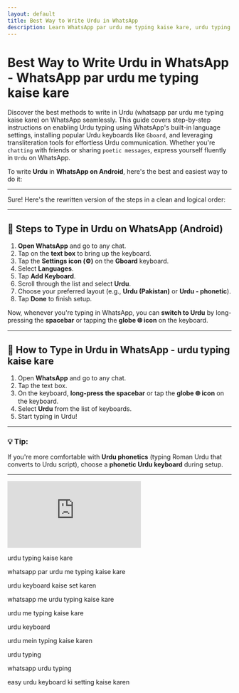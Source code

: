 ```yaml
---
layout: default
title: Best Way to Write Urdu in WhatsApp 
description: Learn WhatsApp par urdu me typing kaise kare, urdu typing kaise kare, whatsapp me urdu typing kaise kare, urdu mein typing kaise karen
---
```


# Best Way to Write Urdu in WhatsApp - WhatsApp par urdu me typing kaise kare

  
Discover the best methods to write in Urdu (whatsapp par urdu me typing kaise kare) on WhatsApp seamlessly. This guide covers step-by-step instructions on enabling Urdu typing using WhatsApp's built-in language settings, installing popular Urdu keyboards like `Gboard`, and leveraging transliteration tools for effortless Urdu communication. Whether you're `chatting` with friends or sharing `poetic messages`, express yourself fluently in `Urdu` on WhatsApp.

To write **Urdu** in **WhatsApp on Android**, here's the best and easiest way to do it:

---

Sure! Here's the rewritten version of the steps in a clean and logical order:

---

## 📱 Steps to Type in Urdu on WhatsApp (Android)

1. **Open WhatsApp** and go to any chat.
2. Tap on the **text box** to bring up the keyboard.
3. Tap the **Settings icon (⚙️)** on the **Gboard** keyboard.
4. Select **Languages**.
5. Tap **Add Keyboard**.
6. Scroll through the list and select **Urdu**.
7. Choose your preferred layout (e.g., **Urdu (Pakistan)** or **Urdu - phonetic**).
8. Tap **Done** to finish setup.

Now, whenever you're typing in WhatsApp, you can **switch to Urdu** by long-pressing the **spacebar** or tapping the **globe 🌐 icon** on the keyboard.

---

## 📝 How to Type in Urdu in WhatsApp - urdu typing kaise kare
1. Open **WhatsApp** and go to any chat.
2. Tap the text box.
3. On the keyboard, **long-press the spacebar** or tap the **globe 🌐 icon** on the keyboard.
4. Select **Urdu** from the list of keyboards.
5. Start typing in Urdu!

---

### 💡 Tip:
If you're more comfortable with **Urdu phonetics** (typing Roman Urdu that converts to Urdu script), choose a **phonetic Urdu keyboard** during setup.

---


<div class="yt-short">
<iframe src="https://www.youtube.com/embed/rEkPltqJVmc?si=8FcFJ6umcdSzASTu" title="YouTube video player" frameborder="0" allow="accelerometer; autoplay; clipboard-write; encrypted-media; gyroscope; picture-in-picture; web-share" referrerpolicy="strict-origin-when-cross-origin" allowfullscreen></iframe>
</div>


urdu typing kaise kare

whatsapp par urdu me typing kaise kare

urdu keyboard kaise set karen

whatsapp me urdu typing kaise kare

urdu me typing kaise kare

urdu keyboard

urdu mein typing kaise karen

urdu typing

whatsapp urdu typing

easy urdu keyboard ki setting kaise karen


